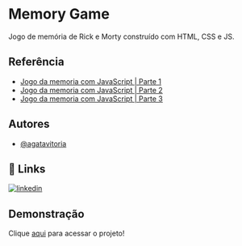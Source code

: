 
# Memory Game

Jogo de memória de Rick e Morty construído com HTML, CSS e JS.


## Referência

 - [Jogo da memoria com JavaScript | Parte 1](https://www.youtube.com/watch?v=NV88N1r2Qkg)
 - [Jogo da memoria com JavaScript | Parte 2](https://www.youtube.com/watch?v=tcbMmm77WOU)
 - [Jogo da memoria com JavaScript | Parte 3](https://www.youtube.com/watch?v=QbqKRxUyigw&t=6s)


## Autores

- [@agatavitoria](https://github.com/agatavitoria)


## 🔗 Links
[![linkedin](https://img.shields.io/badge/linkedin-0A66C2?style=for-the-badge&logo=linkedin&logoColor=white)](https://www.linkedin.com/in/agata-vitoria-b1643618a)


## Demonstração

Clique [aqui](https://agatavitoria.github.io/memory-game/) para acessar o projeto!
